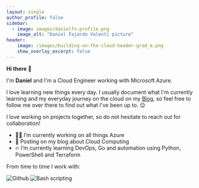 ```yaml
---
layout: single
author_profile: false
sidebar:
  - image: images/danielfv-profile.png
    image_alt: "Daniel Fajardo Valenti picture"
header:
    image: /images/building-on-the-cloud-header-grad_m.png
    show_overlay_excerpt: false
---
```




**Hi there** 👋

<!--<img src="images/danielfv-profile.png" width="200px" />-->

I'm <strong>Daniel</strong> and I'm a Cloud Engineer working with Microsoft Azure.

I love learning new things every day. I usually document what I'm currently learning and my everyday journey on the cloud on my [Blog](https://blog.danielfv.com), so feel free to follow me over there to find out what I've been up to. 😉 

I love working on projects together, so do not hesitate to reach out for collaboration!

- 👨‍💻 I’m currently working on all things Azure 
- 📘 Posting on my blog about Cloud Computing
- 🔥 I’m currently learning DevOps, Go and automation using Python, PowerShell and Terraform

From time to time I work with:

<img src="https://img.icons8.com/material-outlined/50/4a90e2/github.png" title="Github" />
<img src="https://img.icons8.com/ios-glyphs/50/4a90e2/console.png" title="Bash scripting"/>


